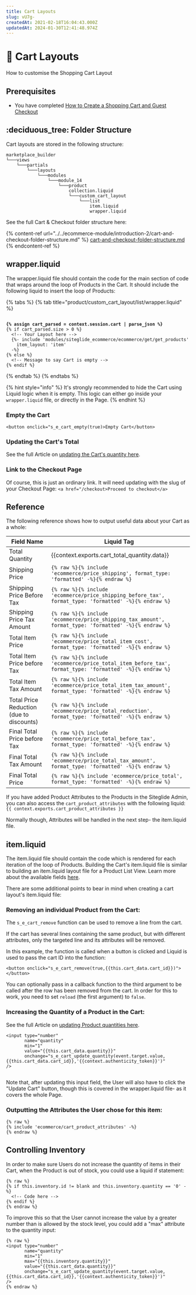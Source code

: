 ```yaml
---
title: Cart Layouts
slug: vU7g-
createdAt: 2021-02-18T16:04:43.000Z
updatedAt: 2024-01-30T12:41:48.974Z
---
```


# 🔹 Cart Layouts

How to customise the Shopping Cart Layout

## Prerequisites

* You have completed [How to Create a Shopping Cart and Guest Checkout](../../ecommerce-module/introduction-2/steps-to-implement-a-guest-checkout-flow.md)

## :deciduous\_tree: Folder Structure

Cart layouts are stored in the following structure:

```
marketplace_builder
└───views
    └───partials
        └───layouts
            └───modules
                └───module_14
                    └───product
                        collection.liquid
                        └───custom_cart_layout
                            └───list
                                item.liquid
                                wrapper.liquid
```

See the full Cart & Checkout folder structure here:&#x20;

{% content-ref url="../../ecommerce-module/introduction-2/cart-and-checkout-folder-structure.md" %}
[cart-and-checkout-folder-structure.md](../../ecommerce-module/introduction-2/cart-and-checkout-folder-structure.md)
{% endcontent-ref %}

## wrapper.liquid

The wrapper.liquid file should contain the code for the main section of code that wraps around the loop of Products in the Cart. It should include the following liquid to insert the loop of Products:

{% tabs %}
{% tab title="product/custom_cart_layout/list/wrapper.liquid" %}
<pre class="language-liquid"><code class="lang-liquid"><strong>
{% assign cart_parsed = context.session.cart | parse_json %}
</strong>{% if cart_parsed.size > 0 %}
  &#x3C;!-- Your Layout here -->
  {%- include 'modules/siteglide_ecommerce/ecommerce/get/get_products'
    item_layout: 'item' 
  -%}
{% else %}
  &#x3C;!-- Message to say Cart is empty -->
{% endif %}
</code></pre>
{% endtab %}
{% endtabs %}

{% hint style="info" %}
It's strongly recommended to hide the Cart using Liquid logic when it is empty. This logic can either go inside your `wrapper.liquid` file, or directly in the Page.
{% endhint %}

### Empty the Cart

`<button onclick="s_e_cart_empty(true)>Empty Cart</button>`

### Updating the Cart's Total

See the full Article on [updating the Cart's quantity here](https://developers.siteglide.com/updating-the-quantity-of-items-in-the-cart).

### Link to the Checkout Page

Of course, this is just an ordinary link. It will need updating with the slug of your Checkout Page: `<a href="/checkout>Proceed to checkout</a>`

## Reference

The following reference shows how to output useful data about your Cart as a whole:

<table data-full-width="true"><thead><tr><th>Field Name</th><th>Liquid Tag</th></tr></thead><tbody><tr><td>Total Quantity</td>
<td>{{context.exports.cart_total_quantity.data}}</td>
</tr><tr><td>Shipping Price</td>
 <td><code>{% raw %}{% include 'ecommerce/price_shipping', format_type: 'formatted' -%}{% endraw %}</code></td>
</tr><tr><td>Shipping Price Before Tax</td>
 <td><code>{% raw %}{% include 'ecommerce/price_shipping_before_tax', format_type: 'formatted' -%}{% endraw %}</code></td>
</tr><tr><td>Shipping Price Tax Amount</td>
 <td><code>{% raw %}{% include 'ecommerce/price_shipping_tax_amount', format_type: 'formatted' -%}{% endraw %}</code></td>
</tr><tr><td>Total Item Price</td>
 <td><code>{% raw %}{% include 'ecommerce/price_total_item_cost', format_type: 'formatted' -%}{% endraw %}</code></td>
</tr><tr><td>Total Item Price before Tax</td>
 <td><code>{% raw %}{% include 'ecommerce/price_total_item_before_tax', format_type: 'formatted' -%}{% endraw %}</code></td>
</tr><tr><td>Total Item Tax Amount</td>
 <td><code>{% raw %}{% include 'ecommerce/price_total_item_tax_amount', format_type: 'formatted' -%}{% endraw %}</code></td>
</tr><tr><td>Total Price Reduction (due to discounts)</td>
 <td><code>{% raw %}{% include 'ecommerce/price_total_reduction', format_type: 'formatted' -%}{% endraw %}</code></td>
</tr><tr><td>Final Total Price before Tax</td>
 <td><code>{% raw %}{% include 'ecommerce/price_total_before_tax', format_type: 'formatted' -%}{% endraw %}</code></td>
</tr><tr><td>Final Total Tax Amount</td>
 <td><code>{% raw %}{% include 'ecommerce/price_total_tax_amount', format_type: 'formatted' -%}{% endraw %}</code></td>
</tr><tr><td>Final Total Price</td>
 <td><code>{% raw %}{% include 'ecommerce/price_total', format_type: 'formatted' -%}{% endraw %}</code></td>
</tr></tbody></table>

If you have added Product Attributes to the Products in the Siteglide Admin, you can also access the `cart_product_attributes` with the following liquid: `{{ context.exports.cart_product_attributes }}`

Normally though, Attributes will be handled in the next step- the item.liquid file.

## item.liquid

The item.liquid file should contain the code which is rendered for each iteration of the loop of Products. Building the Cart's item.liquid file is similar to building an item.liquid layout file for a Product List View. Learn more about the available fields [here](https://developers.siteglide.com/liquid-reference-for-product-and-attribute-layouts).

There are some additional points to bear in mind when creating a cart layout's item.liquid file:

### Removing an individual Product from the Cart:

The `s_e_cart_remove` function can be used to remove a line from the cart.

If the cart has several lines containing the same product, but with different attributes, only the targeted line and its attributes will be removed.

In this example, the function is called when a button is clicked and Liquid is used to pass the cart ID into the function:

`<button onclick="s_e_cart_remove(true,{{this.cart_data.cart_id}})"></button>`

You can optionally pass in a callback function to the third argument to be called after the row has been removed from the cart. In order for this to work, you need to set `reload` (the first argument) to `false`.

### Increasing the Quantity of a Product in the Cart:

See the full Article on [updating Product quantities here](https://developers.siteglide.com/updating-the-quantity-of-items-in-the-cart).

```liquid
<input type="number" 
       name="quantity" 
       min="1" 
       value="{{this.cart_data.quantity}}" 
       onchange="s_e_cart_update_quantity(event.target.value,{{this.cart_data.cart_id}},'{{context.authenticity_token}}')"
/>


```

Note that, after updating this input field, the User will also have to click the "Update Cart" button, though this is covered in the wrapper.liquid file- as it covers the whole Page.

### Outputting the Attributes the User chose for this item:

```liquid
{% raw %}
{% include 'ecommerce/cart_product_attributes' -%}
{% endraw %}
```

## Controlling Inventory

In order to make sure Users do not increase the quantity of items in their Cart, when the Product is out of stock, you could use a liquid if statement:

```liquid
{% raw %}
{% if this.inventory.id != blank and this.inventory.quantity == '0' -%}
  <!-- Code here -->
{% endif %}
{% endraw %}

```

To improve this so that the User cannot increase the value by a greater number than is allowed by the stock level, you could add a "max" attribute to the quantity input:

```liquid
{% raw %}
<input type="number" 
       name="quantity" 
       min="1" 
       max="{{this.inventory.quantity}}" 
       value="{{this.cart_data.quantity}}" 
       onchange="s_e_cart_update_quantity(event.target.value,{{this.cart_data.cart_id}},'{{context.authenticity_token}}')"
/>
{% endraw %}
```
